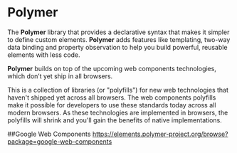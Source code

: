 # Polymer

The **Polymer** library that provides a declarative syntax that makes it simpler to define custom elements.  **Polymer** adds features like templating, two-way data binding and property observation to help you build powerful, reusable elements with less code.

**Polymer** builds on top of the upcoming web components technologies, which don’t yet ship in all browsers.

This is a collection of libraries (or "polyfills") for new web technologies that haven't shipped yet across all browsers. The web components polyfills make it possible for developers to use these standards today across all modern browsers. As these technologies are implemented in browsers, the polyfills will shrink and you'll gain the benefits of native implementations.


##Google Web Components
https://elements.polymer-project.org/browse?package=google-web-components



